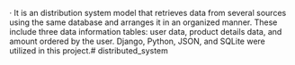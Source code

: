 ·	It is an distribution system model that retrieves data from several sources using the same database and arranges it in an organized manner. These include three data information tables: user data, product details data, and amount ordered by the user. Django, Python, JSON, and SQLite were utilized in this project.# distributed_system
